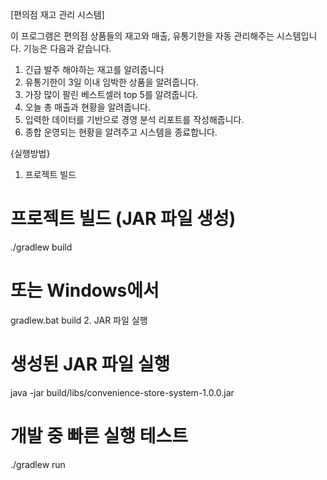 [편의점 재고 관리 시스템]

이 프로그램은 편의점 상품들의 재고와 매출, 유통기한을 자동 관리해주는 시스템입니다.
기능은 다음과 같습니다.

1. 긴급 발주 해야하는 재고를 알려줍니다
2. 유통기한이 3일 이내 임박한 상품을 알려줍니다.
3. 가장 많이 팔린 베스트셀러 top 5를 알려줍니다.
4. 오늘 총 매출과 현황을 알려줍니다.
5. 입력한 데이터를 기반으로 경영 분석 리포트를 작성해줍니다.
6. 종합 운영되는 현황을 알려주고 시스템을 종료합니다.

{실행방법}
1. 프로젝트 빌드
# 프로젝트 빌드 (JAR 파일 생성)
./gradlew build
# 또는 Windows에서
gradlew.bat build
2. JAR 파일 실행
# 생성된 JAR 파일 실행
java -jar build/libs/convenience-store-system-1.0.0.jar
# 개발 중 빠른 실행 테스트
./gradlew run